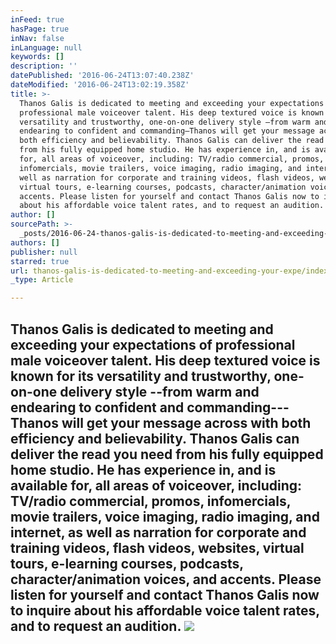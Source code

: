 ```yaml
---
inFeed: true
hasPage: true
inNav: false
inLanguage: null
keywords: []
description: ''
datePublished: '2016-06-24T13:07:40.238Z'
dateModified: '2016-06-24T13:02:19.358Z'
title: >-
  Thanos Galis is dedicated to meeting and exceeding your expectations of
  professional male voiceover talent. His deep textured voice is known for its
  versatility and trustworthy, one-on-one delivery style –from warm and
  endearing to confident and commanding—Thanos will get your message across with
  both efficiency and believability. Thanos Galis can deliver the read you need
  from his fully equipped home studio. He has experience in, and is available
  for, all areas of voiceover, including: TV/radio commercial, promos,
  infomercials, movie trailers, voice imaging, radio imaging, and internet, as
  well as narration for corporate and training videos, flash videos, websites,
  virtual tours, e-learning courses, podcasts, character/animation voices, and
  accents. Please listen for yourself and contact Thanos Galis now to inquire
  about his affordable voice talent rates, and to request an audition. 
author: []
sourcePath: >-
  _posts/2016-06-24-thanos-galis-is-dedicated-to-meeting-and-exceeding-your-expe.md
authors: []
publisher: null
starred: true
url: thanos-galis-is-dedicated-to-meeting-and-exceeding-your-expe/index.html
_type: Article

---
```

## Thanos Galis is dedicated to meeting and exceeding your expectations of professional male voiceover talent. His deep textured voice is known for its versatility and trustworthy, one-on-one delivery style --from warm and endearing to confident and commanding---Thanos will get your message across with both efficiency and believability. Thanos Galis can deliver the read you need from his fully equipped home studio. He has experience in, and is available for, all areas of voiceover, including: TV/radio commercial, promos, infomercials, movie trailers, voice imaging, radio imaging, and internet, as well as narration for corporate and training videos, flash videos, websites, virtual tours, e-learning courses, podcasts, character/animation voices, and accents. Please listen for yourself and contact Thanos Galis now to inquire about his affordable voice talent rates, and to request an audition. ![](https://the-grid-user-content.s3-us-west-2.amazonaws.com/654e57c4-cc0c-4ad5-8919-05a91b9ca753.jpg)